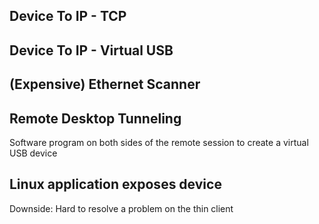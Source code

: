 ## Device To IP - TCP

## Device To IP - Virtual USB

## (Expensive) Ethernet Scanner

## Remote Desktop Tunneling
Software program on both sides of the remote session to create a virtual USB device

## Linux application exposes device
Downside: Hard to resolve a problem on the thin client
